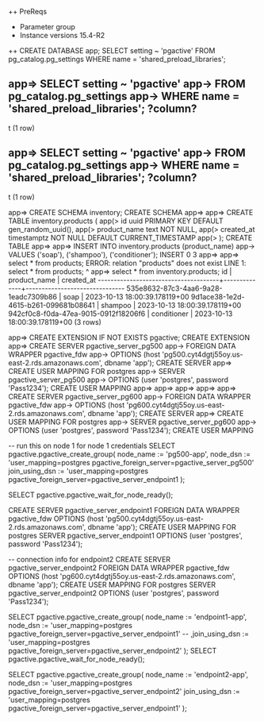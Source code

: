 ++ PreReqs
- Parameter group
- Instance versions 15.4-R2

++
CREATE DATABASE app;
SELECT setting ~ 'pgactive' 
FROM pg_catalog.pg_settings
WHERE name = 'shared_preload_libraries';

app=> SELECT setting ~ 'pgactive'
app-> FROM pg_catalog.pg_settings
app-> WHERE name = 'shared_preload_libraries';
 ?column?
----------
 t
(1 row)

app=> SELECT setting ~ 'pgactive'
app-> FROM pg_catalog.pg_settings
app-> WHERE name = 'shared_preload_libraries';
 ?column?
----------
 t
(1 row)

app=> CREATE SCHEMA inventory;
CREATE SCHEMA
app=>
app=> CREATE TABLE inventory.products (
app(>   id uuid PRIMARY KEY DEFAULT gen_random_uuid(),
app(>   product_name text NOT NULL,
app(>   created_at timestamptz NOT NULL DEFAULT CURRENT_TIMESTAMP
app(> );
CREATE TABLE
app=>
app=> INSERT INTO inventory.products (product_name)
app-> VALUES ('soap'), ('shampoo'), ('conditioner');
INSERT 0 3
app=>
app=> select * from products;
ERROR:  relation "products" does not exist
LINE 1: select * from products;
                      ^
app=> select * from inventory.products;
                  id                  | product_name |          created_at
--------------------------------------+--------------+-------------------------------
 535e8632-87c3-4aa6-9a28-1eadc7309b86 | soap         | 2023-10-13 18:00:39.178119+00
 9d1ace38-1e2d-4615-b261-099681b08641 | shampoo      | 2023-10-13 18:00:39.178119+00
 942cf0c8-f0da-47ea-9015-0912f18206f6 | conditioner  | 2023-10-13 18:00:39.178119+00
(3 rows)

app=> CREATE EXTENSION IF NOT EXISTS pgactive;
CREATE EXTENSION
app=> CREATE SERVER pgactive_server_pg500
app->     FOREIGN DATA WRAPPER pgactive_fdw
app->     OPTIONS (host 'pg500.cyt4dgtj55oy.us-east-2.rds.amazonaws.com', dbname 'app');
CREATE SERVER
app=> CREATE USER MAPPING FOR postgres
app->     SERVER pgactive_server_pg500
app->     OPTIONS (user 'postgres', password 'Pass1234');
CREATE USER MAPPING
app=>
app=>
app=>
app=>
app=> CREATE SERVER pgactive_server_pg600
app->     FOREIGN DATA WRAPPER pgactive_fdw
app->     OPTIONS (host 'pg600.cyt4dgtj55oy.us-east-2.rds.amazonaws.com', dbname 'app');
CREATE SERVER
app=> CREATE USER MAPPING FOR postgres
app->     SERVER pgactive_server_pg600
app->     OPTIONS (user 'postgres', password 'Pass1234');
CREATE USER MAPPING

-- run this on node 1 for node 1 credentials
SELECT pgactive.pgactive_create_group(
    node_name := 'pg500-app',
    node_dsn := 'user_mapping=postgres pgactive_foreign_server=pgactive_server_pg500'
    join_using_dsn := 'user_mapping=postgres pgactive_foreign_server=pgactive_server_endpoint1
);

SELECT pgactive.pgactive_wait_for_node_ready();


CREATE SERVER pgactive_server_endpoint1
    FOREIGN DATA WRAPPER pgactive_fdw
    OPTIONS (host 'pg500.cyt4dgtj55oy.us-east-2.rds.amazonaws.com', dbname 'app');
CREATE USER MAPPING FOR postgres
    SERVER pgactive_server_endpoint1
    OPTIONS (user 'postgres', password 'Pass1234');

-- connection info for endpoint2
CREATE SERVER pgactive_server_endpoint2
    FOREIGN DATA WRAPPER pgactive_fdw
    OPTIONS (host 'pg600.cyt4dgtj55oy.us-east-2.rds.amazonaws.com', dbname 'app');
CREATE USER MAPPING FOR postgres
    SERVER pgactive_server_endpoint2
    OPTIONS (user 'postgres', password 'Pass1234');

SELECT pgactive.pgactive_create_group(
    node_name := 'endpoint1-app',
    node_dsn := 'user_mapping=postgres pgactive_foreign_server=pgactive_server_endpoint1'
--    ,join_using_dsn := 'user_mapping=postgres pgactive_foreign_server=pgactive_server_endpoint2'
);
SELECT pgactive.pgactive_wait_for_node_ready();


SELECT pgactive.pgactive_create_group(
    node_name := 'endpoint2-app',
    node_dsn := 'user_mapping=postgres pgactive_foreign_server=pgactive_server_endpoint2'
    join_using_dsn := 'user_mapping=postgres pgactive_foreign_server=pgactive_server_endpoint1'
);
